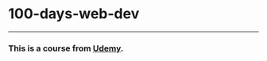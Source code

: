 # 100-days-web-dev
-------------------
### This is a course from [Udemy](https://www.udemy.com/share/105mI63@mofq1-zOC0EUMqXNydqJ29xBqhVLC24R5dDTL1PmDW4cxeUZQrM21zweyUBLuVSFCA==/).

